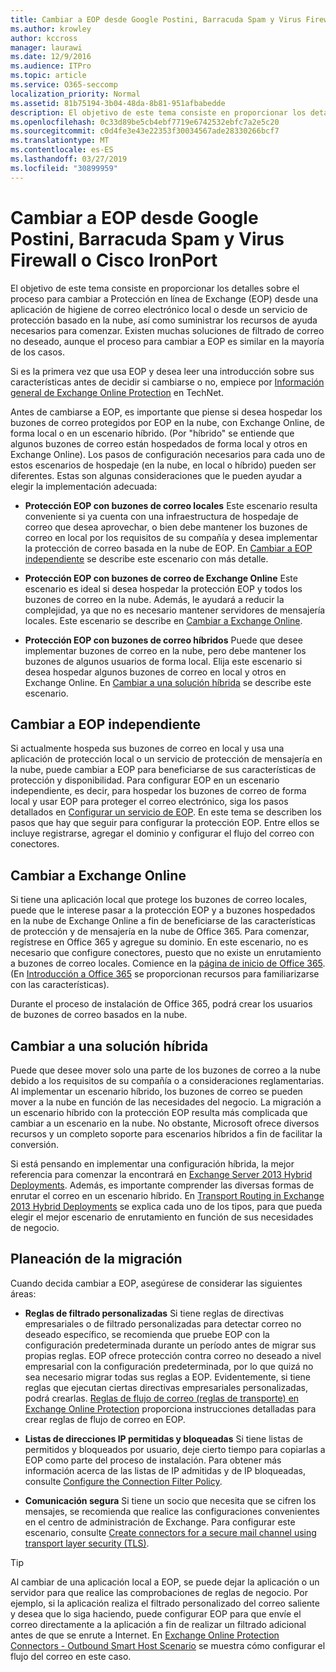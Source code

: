 ```yaml
---
title: Cambiar a EOP desde Google Postini, Barracuda Spam y Virus Firewall o Cisco IronPort
ms.author: krowley
author: kccross
manager: laurawi
ms.date: 12/9/2016
ms.audience: ITPro
ms.topic: article
ms.service: O365-seccomp
localization_priority: Normal
ms.assetid: 81b75194-3b04-48da-8b81-951afbabedde
description: El objetivo de este tema consiste en proporcionar los detalles sobre el proceso para cambiar a Protección en línea de Exchange (EOP) desde una aplicación de higiene de correo electrónico local o desde un servicio de protección basado en la nube, así como suministrar los recursos de ayuda necesarios para comenzar.
ms.openlocfilehash: 0c33d89be5cb4ebf7719e6742532ebfc7a2e5c20
ms.sourcegitcommit: c0d4fe3e43e22353f30034567ade28330266bcf7
ms.translationtype: MT
ms.contentlocale: es-ES
ms.lasthandoff: 03/27/2019
ms.locfileid: "30899959"
---
```

# <a name="switch-to-eop-from-google-postini-the-barracuda-spam-and-virus-firewall-or-cisco-ironport"></a>Cambiar a EOP desde Google Postini, Barracuda Spam y Virus Firewall o Cisco IronPort

 El objetivo de este tema consiste en proporcionar los detalles sobre el proceso para cambiar a Protección en línea de Exchange (EOP) desde una aplicación de higiene de correo electrónico local o desde un servicio de protección basado en la nube, así como suministrar los recursos de ayuda necesarios para comenzar. Existen muchas soluciones de filtrado de correo no deseado, aunque el proceso para cambiar a EOP es similar en la mayoría de los casos.
  
Si es la primera vez que usa EOP y desea leer una introducción sobre sus características antes de decidir si cambiarse o no, empiece por [Información general de Exchange Online Protection](exchange-online-protection-overview.md) en TechNet. 
  
Antes de cambiarse a EOP, es importante que piense si desea hospedar los buzones de correo protegidos por EOP en la nube, con Exchange Online, de forma local o en un escenario híbrido. (Por "híbrido" se entiende que algunos buzones de correo están hospedados de forma local y otros en Exchange Online). Los pasos de configuración necesarios para cada uno de estos escenarios de hospedaje (en la nube, en local o híbrido) pueden ser diferentes. Estas son algunas consideraciones que le pueden ayudar a elegir la implementación adecuada:
  
- **Protección EOP con buzones de correo locales** Este escenario resulta conveniente si ya cuenta con una infraestructura de hospedaje de correo que desea aprovechar, o bien debe mantener los buzones de correo en local por los requisitos de su compañía y desea implementar la protección de correo basada en la nube de EOP. En [Cambiar a EOP independiente](#switch-to-eop-standalone) se describe este escenario con más detalle. 
    
- **Protección EOP con buzones de correo de Exchange Online** Este escenario es ideal si desea hospedar la protección EOP y todos los buzones de correo en la nube. Además, le ayudará a reducir la complejidad, ya que no es necesario mantener servidores de mensajería locales. Este escenario se describe en [Cambiar a Exchange Online](switch-to-eop-from-google-postini-the-barracuda-spam-and-virus-firewall-or-cisco.md#BKMK_SwitchEXO). 
    
- **Protección EOP con buzones de correo híbridos** Puede que desee implementar buzones de correo en la nube, pero debe mantener los buzones de algunos usuarios de forma local. Elija este escenario si desea hospedar algunos buzones de correo en local y otros en Exchange Online. En [Cambiar a una solución híbrida](#switch-to-a-hybrid-solution) se describe este escenario. 
    
## <a name="switch-to-eop-standalone"></a>Cambiar a EOP independiente

Si actualmente hospeda sus buzones de correo en local y usa una aplicación de protección local o un servicio de protección de mensajería en la nube, puede cambiar a EOP para beneficiarse de sus características de protección y disponibilidad. Para configurar EOP en un escenario independiente, es decir, para hospedar los buzones de correo de forma local y usar EOP para proteger el correo electrónico, siga los pasos detallados en [Configurar un servicio de EOP](set-up-your-eop-service.md). En este tema se describen los pasos que hay que seguir para configurar la protección EOP. Entre ellos se incluye registrarse, agregar el dominio y configurar el flujo del correo con conectores.
  
## <a name="switch-to-exchange-online"></a>Cambiar a Exchange Online
<a name="BKMK_SwitchEXO"> </a>

Si tiene una aplicación local que protege los buzones de correo locales, puede que le interese pasar a la protección EOP y a buzones hospedados en la nube de Exchange Online a fin de beneficiarse de las características de protección y de mensajería en la nube de Office 365. Para comenzar, regístrese en Office 365 y agregue su dominio. En este escenario, no es necesario que configure conectores, puesto que no existe un enrutamiento a buzones de correo locales. Comience en la [página de inicio de Office 365](https://www.microsoft.com/en-us/office365/online-software.aspx). (En [Introducción a Office 365](https://go.microsoft.com/fwlink/p/?LinkId=275407) se proporcionan recursos para familiarizarse con las características). 
  
Durante el proceso de instalación de Office 365, podrá crear los usuarios de buzones de correo basados en la nube.
  
## <a name="switch-to-a-hybrid-solution"></a>Cambiar a una solución híbrida
<a name="BKMK_SwitchHybrid"> </a>

Puede que desee mover solo una parte de los buzones de correo a la nube debido a los requisitos de su compañía o a consideraciones reglamentarias. Al implementar un escenario híbrido, los buzones de correo se pueden mover a la nube en función de las necesidades del negocio. La migración a un escenario híbrido con la protección EOP resulta más complicada que cambiar a un escenario en la nube. No obstante, Microsoft ofrece diversos recursos y un completo soporte para escenarios híbridos a fin de facilitar la conversión.
  
Si está pensando en implementar una configuración híbrida, la mejor referencia para comenzar la encontrará en [Exchange Server 2013 Hybrid Deployments](http://technet.microsoft.com/library/59e32000-4fcf-417f-a491-f1d8f9aeef9b.aspx). Además, es importante comprender las diversas formas de enrutar el correo en un escenario híbrido. En [Transport Routing in Exchange 2013 Hybrid Deployments](http://technet.microsoft.com/library/36c2cea3-2e2f-40ac-88bd-7e1b6bd27828.aspx) se explica cada uno de los tipos, para que pueda elegir el mejor escenario de enrutamiento en función de sus necesidades de negocio. 
  
## <a name="migration-planning"></a>Planeación de la migración
<a name="sectionSection3"> </a>

Cuando decida cambiar a EOP, asegúrese de considerar las siguientes áreas:
  
- **Reglas de filtrado personalizadas** Si tiene reglas de directivas empresariales o de filtrado personalizadas para detectar correo no deseado específico, se recomienda que pruebe EOP con la configuración predeterminada durante un período antes de migrar sus propias reglas. EOP ofrece protección contra correo no deseado a nivel empresarial con la configuración predeterminada, por lo que quizá no sea necesario migrar todas sus reglas a EOP. Evidentemente, si tiene reglas que ejecutan ciertas directivas empresariales personalizadas, podrá crearlas. [Reglas de flujo de correo (reglas de transporte) en Exchange Online Protection](mail-flow-rules-transport-rules-0.md) proporciona instrucciones detalladas para crear reglas de flujo de correo en EOP. 
    
- **Listas de direcciones IP permitidas y bloqueadas** Si tiene listas de permitidos y bloqueados por usuario, deje cierto tiempo para copiarlas a EOP como parte del proceso de instalación. Para obtener más información acerca de las listas de IP admitidas y de IP bloqueadas, consulte [Configure the Connection Filter Policy](../configure-the-connection-filter-policy.md).
    
- **Comunicación segura** Si tiene un socio que necesita que se cifren los mensajes, se recomienda que realice las configuraciones convenientes en el centro de administración de Exchange. Para configurar este escenario, consulte [Create connectors for a secure mail channel using transport layer security (TLS)](http://technet.microsoft.com/library/1ce4d6a4-41ba-4d1e-9ca9-e826252c1041.aspx).
    
> [!TIP]
> Al cambiar de una aplicación local a EOP, se puede dejar la aplicación o un servidor para que realice las comprobaciones de reglas de negocio. Por ejemplo, si la aplicación realiza el filtrado personalizado del correo saliente y desea que lo siga haciendo, puede configurar EOP para que envíe el correo directamente a la aplicación a fin de realizar un filtrado adicional antes de que se enrute a Internet. En [Exchange Online Protection Connectors - Outbound Smart Host Scenario](http://technet.microsoft.com/library/431b3f02-4efd-4bd3-94e7-eecd03f8ef5e.aspx) se muestra cómo configurar el flujo del correo en este caso. 
  

